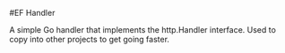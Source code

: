 #EF Handler

A simple Go handler that implements the http.Handler interface. Used to copy into other projects to get going faster.
